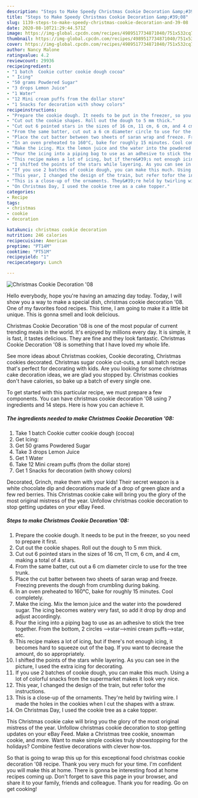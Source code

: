 ```yaml
---
description: "Steps to Make Speedy Christmas Cookie Decoration &amp;#39;08"
title: "Steps to Make Speedy Christmas Cookie Decoration &amp;#39;08"
slug: 1139-steps-to-make-speedy-christmas-cookie-decoration-and-39-08
date: 2020-08-10T21:29:44.571Z
image: https://img-global.cpcdn.com/recipes/4989517734871040/751x532cq70/christmas-cookie-decoration-08-recipe-main-photo.jpg
thumbnail: https://img-global.cpcdn.com/recipes/4989517734871040/751x532cq70/christmas-cookie-decoration-08-recipe-main-photo.jpg
cover: https://img-global.cpcdn.com/recipes/4989517734871040/751x532cq70/christmas-cookie-decoration-08-recipe-main-photo.jpg
author: Nancy Malone
ratingvalue: 4.2
reviewcount: 29936
recipeingredient:
- "1 batch  Cookie cutter cookie dough cocoa"
- " Icing"
- "50 grams Powdered Sugar"
- "3 drops Lemon Juice"
- "1 Water"
- "12 Mini cream puffs from the dollar store"
- "1 Snacks for decoration with showy colors"
recipeinstructions:
- "Prepare the cookie dough. It needs to be put in the freezer, so you need to prepare it first."
- "Cut out the cookie shapes. Roll out the dough to 5 mm thick."
- "Cut out 6 pointed stars in the sizes of 16 cm, 11 cm, 6 cm, and 4 cm, making a total of 4 stars."
- "From the same batter, cut out a 6 cm diameter circle to use for the tree trunk."
- "Place the cut batter between two sheets of saran wrap and freeze. Freezing prevents the dough from crumbling during baking."
- "In an oven preheated to 160°C, bake for roughly 15 minutes. Cool completely."
- "Make the icing. Mix the lemon juice and the water into the powdered sugar. The icing becomes watery very fast, so add it drop by drop and adjust accordingly."
- "Pour the icing into a piping bag to use as an adhesive to stick the tree together. From the bottom, 2 circles --&gt;star--&gt;mini cream puffs--&gt;star, etc."
- "This recipe makes a lot of icing, but if there&#39;s not enough icing, it becomes hard to squeeze out of the bag. If you want to decrease the amount, do so appropriately."
- "I shifted the points of the stars while layering. As you can see in the picture, I used the extra icing for decorating."
- "If you use 2 batches of cookie dough, you can make this much. Using a lot of colorful snacks from the supermarket makes it look very nice."
- "This year, I changed the design of the train, but refer tofor the instructions."
- "This is a close-up of the ornaments. They&#39;re held by twirling wire. I made the holes in the cookies when I cut the shapes with a straw."
- "On Christmas Day, I used the cookie tree as a cake topper."
categories:
- Recipe
tags:
- christmas
- cookie
- decoration

katakunci: christmas cookie decoration 
nutrition: 246 calories
recipecuisine: American
preptime: "PT14M"
cooktime: "PT51M"
recipeyield: "1"
recipecategory: Lunch

---
```



![Christmas Cookie Decoration &#39;08](https://img-global.cpcdn.com/recipes/4989517734871040/751x532cq70/christmas-cookie-decoration-08-recipe-main-photo.jpg)

Hello everybody, hope you're having an amazing day today. Today, I will show you a way to make a special dish, christmas cookie decoration &#39;08. One of my favorites food recipes. This time, I am going to make it a little bit unique. This is gonna smell and look delicious.

Christmas Cookie Decoration &#39;08 is one of the most popular of current trending meals in the world. It's enjoyed by millions every day. It is simple, it is fast, it tastes delicious. They are fine and they look fantastic. Christmas Cookie Decoration &#39;08 is something that I have loved my whole life.

See more ideas about Christmas cookies, Cookie decorating, Christmas cookies decorated. Christmas sugar cookie cut-outs, a small batch recipe that&#39;s perfect for decorating with kids. Are you looking for some christmas cake decoration ideas, we are glad you stopped by. Christmas cookies don&#39;t have calories, so bake up a batch of every single one.


To get started with this particular recipe, we must prepare a few components. You can have christmas cookie decoration &#39;08 using 7 ingredients and 14 steps. Here is how you can achieve it.

<!--inarticleads1-->

##### The ingredients needed to make Christmas Cookie Decoration &#39;08:

1. Take 1 batch  Cookie cutter cookie dough (cocoa)
1. Get  Icing:
1. Get 50 grams Powdered Sugar
1. Take 3 drops Lemon Juice
1. Get 1 Water
1. Take 12 Mini cream puffs (from the dollar store)
1. Get 1 Snacks for decoration (with showy colors)


Decorated, Grinch, make them with your kids! Their secret weapon is a white chocolate dip and decorations made of a drop of green glaze and a few red berries. This Christmas cookie cake will bring you the glory of the most original mistress of the year. Unfollow christmas cookie decoration to stop getting updates on your eBay Feed. 

<!--inarticleads2-->

##### Steps to make Christmas Cookie Decoration &#39;08:

1. Prepare the cookie dough. It needs to be put in the freezer, so you need to prepare it first.
1. Cut out the cookie shapes. Roll out the dough to 5 mm thick.
1. Cut out 6 pointed stars in the sizes of 16 cm, 11 cm, 6 cm, and 4 cm, making a total of 4 stars.
1. From the same batter, cut out a 6 cm diameter circle to use for the tree trunk.
1. Place the cut batter between two sheets of saran wrap and freeze. Freezing prevents the dough from crumbling during baking.
1. In an oven preheated to 160°C, bake for roughly 15 minutes. Cool completely.
1. Make the icing. Mix the lemon juice and the water into the powdered sugar. The icing becomes watery very fast, so add it drop by drop and adjust accordingly.
1. Pour the icing into a piping bag to use as an adhesive to stick the tree together. From the bottom, 2 circles --&gt;star--&gt;mini cream puffs--&gt;star, etc.
1. This recipe makes a lot of icing, but if there&#39;s not enough icing, it becomes hard to squeeze out of the bag. If you want to decrease the amount, do so appropriately.
1. I shifted the points of the stars while layering. As you can see in the picture, I used the extra icing for decorating.
1. If you use 2 batches of cookie dough, you can make this much. Using a lot of colorful snacks from the supermarket makes it look very nice.
1. This year, I changed the design of the train, but refer tofor the instructions.
1. This is a close-up of the ornaments. They&#39;re held by twirling wire. I made the holes in the cookies when I cut the shapes with a straw.
1. On Christmas Day, I used the cookie tree as a cake topper.


This Christmas cookie cake will bring you the glory of the most original mistress of the year. Unfollow christmas cookie decoration to stop getting updates on your eBay Feed. Make a Christmas tree cookie, snowman cookie, and more. Want to make simple cookies truly showstopping for the holidays? Combine festive decorations with clever how-tos. 

So that is going to wrap this up for this exceptional food christmas cookie decoration &#39;08 recipe. Thank you very much for your time. I'm confident you will make this at home. There is gonna be interesting food at home recipes coming up. Don't forget to save this page in your browser, and share it to your family, friends and colleague. Thank you for reading. Go on get cooking!
